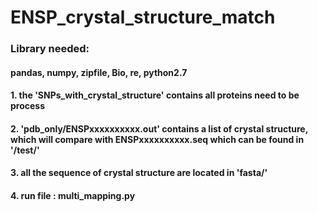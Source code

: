 # ENSP_crystal_structure_match  
###  Library needed:  
####  pandas,  numpy,   zipfile,   Bio,   re,     python2.7
#### 1. the 'SNPs_with_crystal_structure' contains all proteins need to be process  
#### 2. 'pdb_only/ENSPxxxxxxxxxx.out' contains a list of crystal structure, which will compare with ENSPxxxxxxxxxx.seq which can be found in '/test/'  
#### 3. all the sequence of crystal structure are located in 'fasta/'  
#### 4. run file : multi_mapping.py
